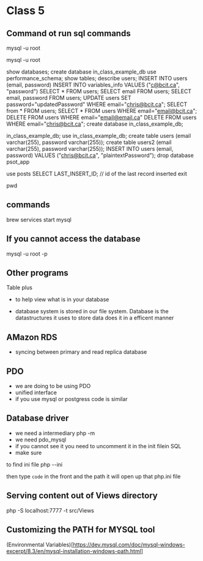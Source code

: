 # Class 5

## Command ot run sql commands
mysql -u root

mysql -u root

show databases;
create database in_class_example_db
use performance_schema;
show tables;
describe users;
INSERT INTO users (email, password)
INSERT INTO variables_info VALUES ("c@bcit.ca", "password")
SELECT * FROM users;
SELECT email FROM users;
SELECT email, password FROM users;
UPDATE users SET password="updatedPassword" WHERE email="chris@bcit.ca";
SELECT from * FROM users;
SELECT * FROM users WHERE email="email@bcit.ca";
DELETE FROM users WHERE email="email@email.ca"
DELETE FROM users WHERE email="chris@bcit.ca";
create database in_class_example_db;

in_class_example_db;
use in_class_example_db;
create table users (email varchar(255), password varchar(255));
create table users2 (email varchar(255), password varchar(255));
INSERT INTO users (email, password) VALUES ("chris@bcit.ca", "plaintextPassword");
drop database psot_app


use posts
SELECT LAST_INSERT_ID;  // id of the last record inserted
exit

pwd

## commands
brew services start mysql

## If you cannot access the database
mysql -u root -p    

## Other programs
Table plus
- to help view what is in your database

- database system is stored in our file system. Database is the datastructures it uses to store data does it in a efficent manner 

## AMazon RDS
- syncing between primary and read replica database

## PDO
- we are doing to be using PDO
- unified interface
- if you use mysql or postgress code is similar

## Database driver
- we need a intermediary
php -m
- we need pdo_mysql
- if you cannot see it you need to uncomment it in the init filein SQL
- make sure 

to find ini file
php --ini

then type `code` in the front and the path it will open up that php.ini file

## Serving content out of Views directory
php -S localhost:7777 -t src/Views

## Customizing the PATH for MYSQL tool
(Environmental Variables)[https://dev.mysql.com/doc/mysql-windows-excerpt/8.3/en/mysql-installation-windows-path.html]

